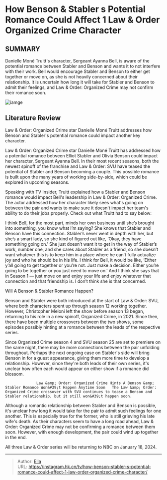 # How Benson &amp; Stabler s Potential Romance Could Affect 1 Law &amp; Order Organized Crime Character


## SUMMARY 



  Danielle Moné Truitt&#39;s character, Sergeant Ayanna Bell, is aware of the potential romance between Stabler and Benson and wants it to not interfere with their work.   Bell would encourage Stabler and Benson to either get together or move on, as she is not heavily concerned about their relationship.   It is uncertain how long it will take for Stabler and Benson to admit their feelings, and Law &amp; Order: Organized Crime may not confirm their romance soon.  

![iamge](https://static1.srcdn.com/wordpress/wp-content/uploads/2024/01/mariska-hargitay-as-olivia-benson-in-law-and-order-svu-season-24.jpg)

## Literature Review
Law &amp; Order: Organized Crime star Danielle Moné Truitt addresses how Benson and Stabler&#39;s potential romance could impact another key character.




Law &amp; Order: Organized Crime star Danielle Moné Truitt has addressed how a potential romance between Elliot Stabler and Olivia Benson could impact her character, Sergeant Ayanna Bell. In their most recent seasons, both the newest spinoff of the franchise and Law &amp; Order: SVU have teased the potential of Stabler and Benson becoming a couple. This possible romance is built upon the many years of working side-by-side, which could be explored in upcoming seasons.




Speaking with TV Insider, Truitt explained how a Stabler and Benson romance would impact Bell&#39;s leadership in Law &amp; Order: Organized Crime. The actor addressed how her character likely sees what&#39;s going on between the pair and wants to make sure it doesn&#39;t impact her team&#39;s ability to do their jobs properly. Check out what Truitt had to say below:


I think Bell, for the most part, minds her own business until she’s brought into something, you know what I’m saying? She knows that Stabler and Benson have this connection. Stabler’s never went in depth with her, but she’s a smart lady, so she kind of figured out like, ‘Okay, they have something going on.’ She just doesn’t want it to get in the way of Stabler’s work, number one, and she cares about Stabler as a friend, so she doesn’t want whatever this is to keep him in a place where he can’t fully actualize joy and who he should be in his life.
I think for Bell, it would be like, ‘Either y’all going to get together or you’re not. Just make a decision. Either you’re going to be together or you just need to move on.’ And I think she says that in Season 1 — just move on and enjoy your life and enjoy whatever that connection and that friendship is. I don’t think she is that concerned.






 Will A Benson &amp; Stabler Romance Happen? 
          

Benson and Stabler were both introduced at the start of Law &amp; Order: SVU, where both characters spent up through season 12 working together. However, Christopher Meloni left the show before season 13 began, returning to his role in a new spinoff, Organized Crime, in 2021. Since then, there have been multiple crossovers between the two shows, some episodes possibly hinting at a romance between the leads of the respective series.

Since Organized Crime season 4 and SVU season 25 are set to premiere on the same night, there may be more connections between the pair unfolding throughout. Perhaps the next ongoing case on Stabler&#39;s side will bring Benson in for a guest appearance, giving them more time to develop a relationship. However, since they&#39;re both leads of their own series, it&#39;s unclear how often each would appear on either show if a romance did blossom.




                  Law &amp; Order: Organized Crime Hints A Benson &amp; Stabler Romance Won&#39;t Happen Anytime Soon   The Law &amp; Order: Organized Crime crossover with SVU continues to tease a Benson and Stabler relationship, but it still won&#39;t happen soon.    

Although a romantic relationship between Stabler and Benson is possible, it&#39;s unclear how long it would take for the pair to admit such feelings for one another. This is especially true for the former, who is still grieving his late wife&#39;s death. As their characters seem to have a long road ahead, Law &amp; Order: Organized Crime may not be confirming a romance between them soon. However, with enough development, the pair could wind up together in the end.



All three Law &amp; Order series will be returning to NBC on January 18, 2024.






---

> Author: [Ella](https://instagram.hk.cn/)  
> URL: https://instagram.hk.cn/tv/how-benson-stabler-s-potential-romance-could-affect-1-law-order-organized-crime-character/  

